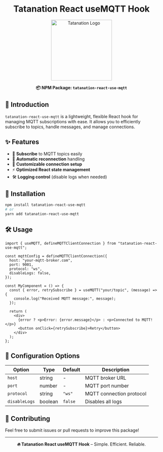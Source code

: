 <h1 align="center">Tatanation React useMQTT Hook</h1>

<p align="center">
  <img src="https://tatanation-small-assets.s3.ap-southeast-2.amazonaws.com/Elipse.png?X-Amz-Algorithm=AWS4-HMAC-SHA256&X-Amz-Content-Sha256=UNSIGNED-PAYLOAD&X-Amz-Credential=ASIARWPFIHDDD3LJ3ZSQ%2F20250213%2Fap-southeast-2%2Fs3%2Faws4_request&X-Amz-Date=20250213T230621Z&X-Amz-Expires=300&X-Amz-Security-Token=IQoJb3JpZ2luX2VjEPf%2F%2F%2F%2F%2F%2F%2F%2F%2F%2FwEaDmFwLXNvdXRoZWFzdC0yIkcwRQIhAIQRjJtGQ0uLFWeYcXKlb2wt96rAg%2Fn3CzgvL%2FuCUQ%2BjAiB4WqDQvjAtqL97RKchC0PRKKOm8%2FbYObpNC48Jcgu8QSqZAgggEAAaDDExNjk4MTc3NDUzNCIMYZis6cywykRopd%2FQKvYBW10kfXRfFd7quWBfpkq3U2Ni6FuwJotErGDnVweTRY2M1kWMtv4sfje6gZoAq1Tb7eXU%2BKNsF%2Fq%2BHpiX9Nb3nDDfipg8Qm7XhsUkb3C9z%2BnHdCEF9i3WSKzjz6F43C3idXKGtiMd4LoZ8JPAp2yrlcpEjOlIIIG%2FRkneBRbaZWiX863UJPelvbzV%2Fp6zbNXnOW2LuyV5rhhOr7b4x7MdXLjCp0mPDYHBDLXwA%2B5%2F9bGIwJQSK41siepmTLPYQwvAihRMi9LtKEseIwnwg7pwFn4Y5SuwIinYRZwBky9HEYIJdiTi46rCeqOeirZwuEtHVCUAqWdaMLPwub0GOt8B8vRpDxjKjD89WVbb23JWEeabhGF6TmHw9IeRmFXQfiOoXWob%2BdSLv6tp8obX2mjpQbBdEnKr%2Bee%2BnwJvVV4PQkD6SvL6E6SPV2jF0HwHgUwyTFNO3r4qN063LwoTgDWz0LxHJEUPEriKLVgu0M8ISqUMaFqwkHxJrxvrfSZTLYScUSxMrZC1vRz03TLxUeyIRyOv44bi0tTdoyNRBNvlK9RWez4ZVi6708HcGgepZSz72cnL%2BkhnE%2BZo8kSFrDI%2BWXOn8aaHjwL2i26yrSbM4RcHYr12HcgrY5cIf7QV1Q%3D%3D&X-Amz-Signature=ad4c9d05586f108d33158286d9856617efc30412e3597ad05be8057773f9727a&X-Amz-SignedHeaders=host&response-content-disposition=inline" alt="Tatanation Logo" width="200"/>
</p>

<p align="center">
  <strong>📦 NPM Package: <code>tatanation-react-use-mqtt</code></strong>
</p>

## 📌 Introduction

`tatanation-react-use-mqtt` is a lightweight, flexible React hook for managing MQTT subscriptions with ease. It allows you to efficiently subscribe to topics, handle messages, and manage connections.

## ✨ Features

- 📡 **Subscribe** to MQTT topics easily
- 🔄 **Automatic reconnection** handling
- 🎯 **Customizable connection setup**
- ⚡ **Optimized React state management**
- 🛠️ **Logging control** (disable logs when needed)

## 🚀 Installation

```sh
npm install tatanation-react-use-mqtt
# or
yarn add tatanation-react-use-mqtt
```

## 🛠️ Usage

```tsx
import { useMQTT, defineMQTTClientConnection } from "tatanation-react-use-mqtt";

const mqttConfig = defineMQTTClientConnection({
  host: "your-mqtt-broker.com",
  port: 9001,
  protocol: "ws",
  disableLogs: false,
});

const MyComponent = () => {
  const { error, retrySubscribe } = useMQTT("your/topic", (message) => {
    console.log("Received MQTT message:", message);
  });

  return (
    <div>
      {error ? <p>Error: {error.message}</p> : <p>Connected to MQTT!</p>}
      <button onClick={retrySubscribe}>Retry</button>
    </div>
  );
};
```

## 📝 Configuration Options

| Option        | Type    | Default | Description |
|--------------|--------|---------|-------------|
| `host`       | string | -       | MQTT broker URL |
| `port`       | number | -       | MQTT port number |
| `protocol`   | string | `"ws"`  | MQTT connection protocol |
| `disableLogs`| boolean | `false` | Disables all logs |

## 🤝 Contributing

Feel free to submit issues or pull requests to improve this package!

---

<center><b>🔥 Tatanation React useMQTT Hook</b> – Simple. Efficient. Reliable.</center>
